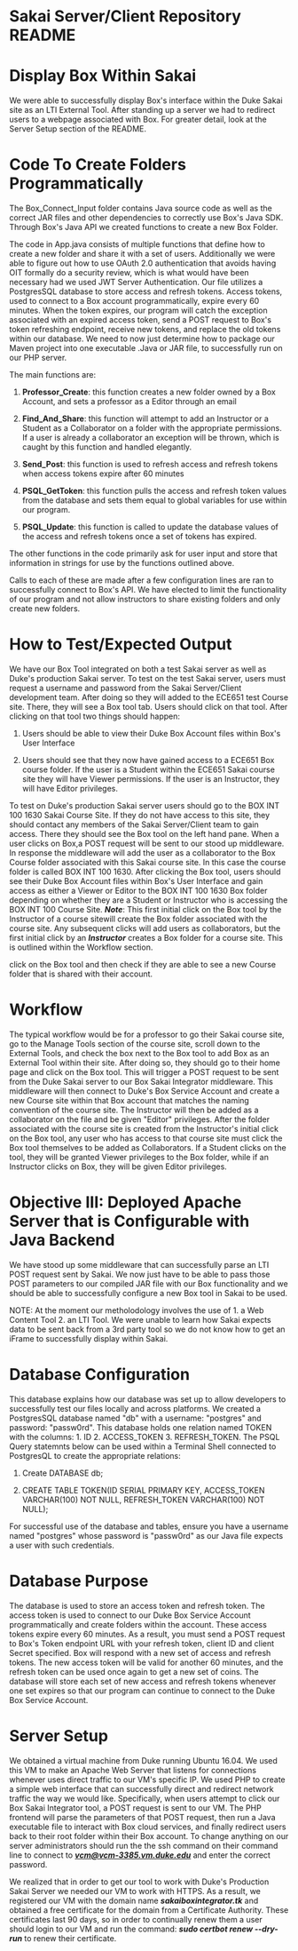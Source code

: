 # Sakai Server/Client Repository README

 
# Display Box Within Sakai

We were able to successfully display Box's interface within the Duke Sakai site as an LTI External Tool. 
After standing up a server we had to redirect users to a webpage associated with Box. For greater detail, 
look at the Server Setup section of the README.

# Code To Create Folders Programmatically

The Box_Connect_Input folder contains Java source code as well as the correct JAR files and other dependencies to correctly use Box's Java SDK. Through Box's Java API we created functions to create a new Box Folder.

The code in App.java consists of multiple functions that define how to create a new folder and share it with a set of users. Additionally we were able to figure out how to use OAuth 2.0 authentication that avoids having OIT formally do a security review, which is what would have been necessary had we used JWT Server Authentication. Our file utilizes a PostgresSQL database to store access and refresh tokens. Access tokens, used to connect to a Box account programmatically, expire every 60 minutes. When the token expires, our program will catch the exception associated with an expired access token, send a POST request to Box's token refreshing endpoint, receive new tokens, and replace the old tokens within our database. We need to now just determine how to package our Maven project into one executable .Java or JAR file, to successfully run on our PHP server.

 The main functions are: 

1. **Professor_Create**: this function creates a new folder owned by a Box Account, and sets a professor as a Editor through an email

2. **Find_And_Share**: this function will attempt to add an Instructor or a Student as a Collaborator on a folder with the appropriate permissions. If a user is already a collaborator an exception will be thrown, which is caught by this function and handled elegantly. 

3. **Send_Post**: this function is used to refresh access and refresh tokens when access tokens expire after 60 minutes

4. **PSQL_GetToken**: this function pulls the access and refresh token values from the database and sets them equal to global variables for use within our program.

5. **PSQL_Update**: this function is called to update the database values of the access and refresh tokens once a set of tokens has expired.

The other functions in the code primarily ask for user input and store that information in strings for use by the functions outlined above.

Calls to each of these are made after a few configuration lines are ran to successfully connect to Box's API. We have elected to limit the functionality of our program and not allow instructors to share existing folders and only create new folders.

# How to Test/Expected Output
We have our Box Tool integrated on both a test Sakai server as well as Duke's production Sakai server. To test on the test Sakai server,
users must request a username and password from the Sakai Server/Client development team. After doing so they will added to the ECE651
test Course site. There, they will see a Box tool tab. Users should click on that tool. After clicking on that tool two things should happen:
1. Users should be able to view their Duke Box Account files within Box's User Interface

2. Users should see that they now have gained access to a ECE651 Box course folder. If the user is a Student within the ECE651 Sakai
course site they will have Viewer permissions. If the user is an Instructor, they will have Editor privileges.

To test on Duke's production Sakai server users should go to the BOX INT 100 1630 Sakai Course Site. If they do not have access to this site, 
they should contact any members of the Sakai  Server/Client team to gain access. There they should see the Box tool on the left hand
pane. When a user clicks on Box,a POST request will be sent to our stood up middleware. In response the middleware will add the user 
as a collaborator to the Box Course folder associated with this Sakai course site. In this case the course folder is called BOX INT 100 1630.
After clicking the Box tool, users should see their Duke Box Account files within Box's User Interface and gain access as either a Viewer or
Editor to the BOX INT 100 1630 Box folder depending on whether they are a Student or Instructor who is accessing the BOX INT 100 Course Site.
***Note***: This first initial click on the Box tool by the Instructor of a course sitewill create the Box folder associated with the course site.
Any subsequent clicks will add users as collaborators, but the first initial click by an ***Instructor*** creates a Box folder for a 
course site. This is outlined within the Workflow section.

click on the Box tool and then check if they are able to see a new Course folder that is shared with their account. 

# Workflow
The typical workflow would be for a professor to go their Sakai course site, go to the Manage Tools section of the course site, 
scroll down to the External Tools, and check the box next to the Box tool to add Box as an External Tool within their site.
 After doing so, they should go to their home page and click on the Box tool. This will trigger a POST request to be sent
 from the Duke Sakai server to our Box Sakai Integrator middleware. This middleware will then connect to Duke's Box Service Account
 and create a new Course site within that Box account that  matches the naming convention of the course site. The Instructor will then
 be added as a collaborator on the file and be given "Editor" privileges. After the folder associated with the course site is created 
 from the Instructor's initial click on the Box tool, any user who has access to that course site must click the Box  tool themselves to 
 be added as Collaborators. If a Student clicks on the tool, they will be granted Viewer privileges to the Box folder, while if an 
 Instructor clicks on Box, they will be given Editor privileges.
 

# Objective III: Deployed Apache Server that is Configurable with Java Backend

We have stood up some middleware that can successfully parse an LTI POST request sent by Sakai. We now just have to be able to pass those POST parameters to our compiled JAR file with our Box functionality and we should be able to successfully configure a new Box tool in Sakai to be used.

NOTE: At the moment our metholodology involves the use of 1. a Web Content Tool 2. an LTI Tool. We were unable to learn how Sakai expects data to be sent back from a 3rd party tool so we do not know how to get an iFrame to successfully display within Sakai.

# Database Configuration


This database explains how our database was set up to allow developers to successfully test our files locally and across platforms.
 We created a PostgresSQL database named "db" with a username: "postgres" and password: "passw0rd". This database
holds one relation named TOKEN with the columns: 1. ID 2. ACCESS_TOKEN 3. REFRESH_TOKEN.
The PSQL Query statemnts below can be used within a Terminal Shell connected to PostgresQL
to create the appropriate relations:

1. Create DATABASE db;

2. CREATE TABLE TOKEN(ID SERIAL PRIMARY KEY, ACCESS_TOKEN VARCHAR(100) NOT NULL, REFRESH_TOKEN VARCHAR(100) NOT NULL);


For successful use of the database and tables, ensure you have a username named "postgres" whose password
is "passw0rd" as our Java file expects a user with such credentials.


# Database Purpose

The database is used to store an access token and refresh token. The access token is used to connect to our
Duke Box Service Account programmatically and create folders within the account. These access tokens expire
every 60 minutes. As a result, you must send a POST request to Box's Token endpoint URL with your refresh 
token, client ID and client Secret specified. Box will respond with a new set of access and refresh tokens.
The new access token will be valid for another 60 minutes, and the refresh token can be used once again
to get a new set of coins. The database will store each set of new access and refresh tokens whenever
one set expires so that our program can continue to connect to the Duke Box Service Account. 

# Server Setup

We obtained a virtual machine from Duke running Ubuntu 16.04. We used this VM to make an Apache Web Server that listens
for connections whenever uses direct traffic to our VM's specific IP. We used PHP to create a simple web interface that
can successfully direct and redirect network traffic the way we would like. Specifically, when users attempt to click
our Box Sakai Integrator tool, a POST request is sent to our VM. The PHP frontend will parse the parameters of that 
POST request, then run a Java executable file to interact with Box cloud services, and finally redirect users back to
their root folder within their Box account. To change anything on our server administrators should run the
the ssh command on their command line to connect to ***vcm@vcm-3385.vm.duke.edu*** and enter the correct password.

We realized that in order to get our tool to work with Duke's Production Sakai Server we needed our VM to work with HTTPS.
As a result, we registered our VM with the domain name ***sakaiboxintegrator.tk*** and obtained a free certificate for the 
domain from a Certificate Authority. These certificates last 90 days, so in order to continually renew them a user should
login to our VM and run the command: ***sudo certbot renew --dry-run*** to renew their certificate.
            
